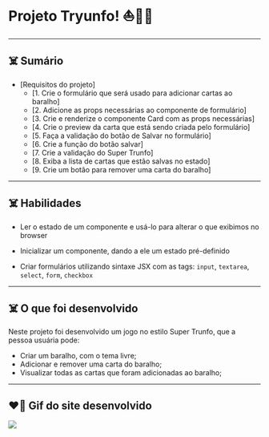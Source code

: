 
# Projeto Tryunfo! ⛵🏴‍☠️

---

## ☠️ Sumário


- [Requisitos do projeto]
  - [1. Crie o formulário que será usado para adicionar cartas ao baralho]
  - [2. Adicione as props necessárias ao componente de formulário]
  - [3. Crie e renderize o componente Card com as props necessárias]
  - [4. Crie o preview da carta que está sendo criada pelo formulário]
  - [5. Faça a validação do botão de Salvar no formulário]
  - [6. Crie a função do botão salvar]
  - [7. Crie a validação do Super Trunfo]
  - [8. Exiba a lista de cartas que estão salvas no estado]
  - [9. Crie um botão para remover uma carta do baralho]

---

## ☠️ Habilidades

  * Ler o estado de um componente e usá-lo para alterar o que exibimos no browser

  * Inicializar um componente, dando a ele um estado pré-definido

  * Criar formulários utilizando sintaxe JSX com as tags: `input`, `textarea`, `select`, `form`, `checkbox`

---

## ☠️ O que foi desenvolvido

Neste projeto foi desenvolvido um jogo no estilo Super Trunfo, que a pessoa usuária pode:

  * Criar um baralho, com o tema livre;
  * Adicionar e remover uma carta do baralho;
  * Visualizar todas as cartas que foram adicionadas ao baralho;

---

## ❤️‍🔥 Gif do site desenvolvido

![](tryunfo.gif)

